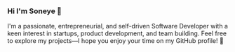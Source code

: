 ### Hi I'm Soneye 👋
I'm a passionate, entrepreneurial, and self-driven Software Developer with a keen interest in startups, product development, and team building.
Feel free to explore my projects—I hope you enjoy your time on my GitHub profile! 🚀
<!--
**bhimbho/bhimbho** is a ✨ _special_ ✨ repository because its `README.md` (this file) appears on your GitHub profile.

Here are some ideas to get you started:

- 🔭 I’m currently working on ...
- 🌱 I’m currently learning ...
- 👯 I’m looking to collaborate on ...
- 🤔 I’m looking for help with ...
- 💬 Ask me about ...
- 📫 How to reach me: ...
- 😄 Pronouns: ...
- ⚡ Fun fact: ...
-->
<a  href="http://github.com/bhimbho">
